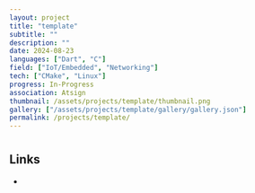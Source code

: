 ```yaml
---
layout: project
title: "template"
subtitle: ""
description: ""
date: 2024-08-23
languages: ["Dart", "C"]
field: ["IoT/Embedded", "Networking"]
tech: ["CMake", "Linux"]
progress: In-Progress
association: Atsign
thumbnail: /assets/projects/template/thumbnail.png
gallery: ["/assets/projects/template/gallery/gallery.json"]
permalink: /projects/template/
---
```


#

## Links

-
